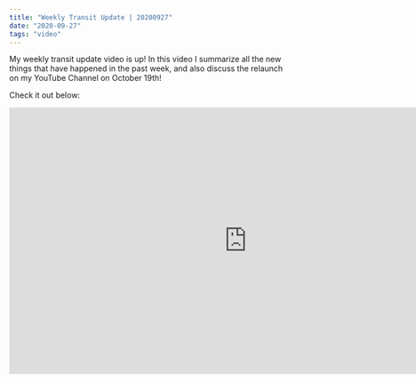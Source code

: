 ```yaml
---
title: "Weekly Transit Update | 20200927"
date: "2020-09-27"
tags: "video"
---
```


My weekly transit update video is up! In this video I summarize all the new things that have happened in the past week, and also discuss the relaunch on my YouTube Channel on October 19th!

Check it out below: 

<iframe width="854" height="480" src="https://youtu.be/zYb8CYuY5yM" frameborder="0" allow="accelerometer; autoplay; clipboard-write; encrypted-media; gyroscope; picture-in-picture" allowfullscreen></iframe>
